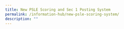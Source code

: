 ```yaml
---
title: New PSLE Scoring and Sec 1 Posting System
permalink: /information-hub/new-psle-scoring-system/
description: ""
---
```

